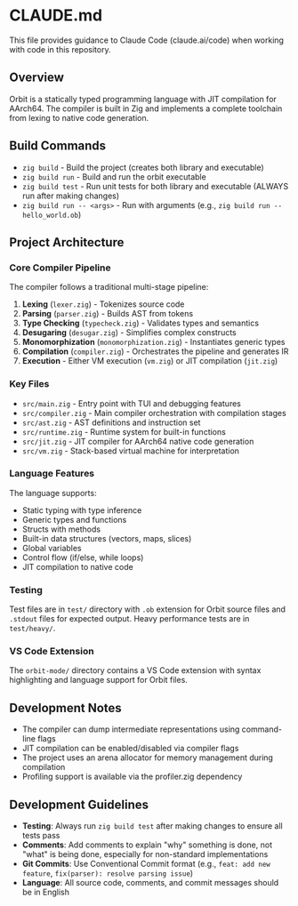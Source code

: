 # CLAUDE.md

This file provides guidance to Claude Code (claude.ai/code) when working with code in this repository.

## Overview

Orbit is a statically typed programming language with JIT compilation for AArch64. The compiler is built in Zig and implements a complete toolchain from lexing to native code generation.

## Build Commands

- `zig build` - Build the project (creates both library and executable)
- `zig build run` - Build and run the orbit executable
- `zig build test` - Run unit tests for both library and executable (ALWAYS run after making changes)
- `zig build run -- <args>` - Run with arguments (e.g., `zig build run -- hello_world.ob`)

## Project Architecture

### Core Compiler Pipeline

The compiler follows a traditional multi-stage pipeline:

1. **Lexing** (`lexer.zig`) - Tokenizes source code
2. **Parsing** (`parser.zig`) - Builds AST from tokens
3. **Type Checking** (`typecheck.zig`) - Validates types and semantics
4. **Desugaring** (`desugar.zig`) - Simplifies complex constructs
5. **Monomorphization** (`monomorphization.zig`) - Instantiates generic types
6. **Compilation** (`compiler.zig`) - Orchestrates the pipeline and generates IR
7. **Execution** - Either VM execution (`vm.zig`) or JIT compilation (`jit.zig`)

### Key Files

- `src/main.zig` - Entry point with TUI and debugging features
- `src/compiler.zig` - Main compiler orchestration with compilation stages
- `src/ast.zig` - AST definitions and instruction set
- `src/runtime.zig` - Runtime system for built-in functions
- `src/jit.zig` - JIT compiler for AArch64 native code generation
- `src/vm.zig` - Stack-based virtual machine for interpretation

### Language Features

The language supports:

- Static typing with type inference
- Generic types and functions
- Structs with methods
- Built-in data structures (vectors, maps, slices)
- Global variables
- Control flow (if/else, while loops)
- JIT compilation to native code

### Testing

Test files are in `test/` directory with `.ob` extension for Orbit source files and `.stdout` files for expected output. Heavy performance tests are in `test/heavy/`.

### VS Code Extension

The `orbit-mode/` directory contains a VS Code extension with syntax highlighting and language support for Orbit files.

## Development Notes

- The compiler can dump intermediate representations using command-line flags
- JIT compilation can be enabled/disabled via compiler flags
- The project uses an arena allocator for memory management during compilation
- Profiling support is available via the profiler.zig dependency

## Development Guidelines

- **Testing**: Always run `zig build test` after making changes to ensure all tests pass
- **Comments**: Add comments to explain "why" something is done, not "what" is being done, especially for non-standard implementations
- **Git Commits**: Use Conventional Commit format (e.g., `feat: add new feature`, `fix(parser): resolve parsing issue`)
- **Language**: All source code, comments, and commit messages should be in English
